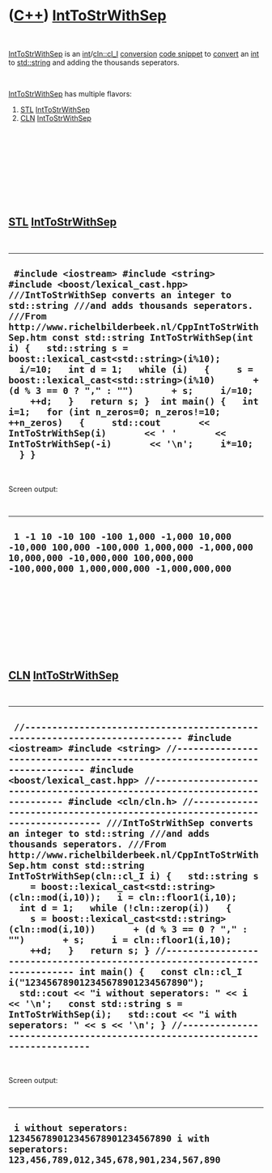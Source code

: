 



 

 

 

 

 

([C++](Cpp.htm)) [IntToStrWithSep](CppIntToStrWithSep.htm)
==========================================================

 

[IntToStrWithSep](CppIntToStrWithSep.htm) is an
[int](CppInt.htm)/[cln::cl\_I](CppCl_I.htm) [conversion](CppConvert.htm)
[code snippet](CppCodeSnippets.htm) to [convert](CppConvert.htm) an
[int](CppInt.htm) to [std::string](CppString.htm) and adding the
thousands seperators.

 

[IntToStrWithSep](CppIntToStrWithSep.htm) has multiple flavors:

1.  [STL](CppStl.htm) [IntToStrWithSep](CppIntToStrWithSep.htm)
2.  [CLN](CppCln.htm) [IntToStrWithSep](CppIntToStrWithSep.htm)

 

 

 

 

 

[STL](CppStl.htm) [IntToStrWithSep](CppIntToStrWithSep.htm)
-----------------------------------------------------------

 

  -------------------------------------------------------------------------------------------------------------------------------------------------------------------------------------------------------------------------------------------------------------------------------------------------------------------------------------------------------------------------------------------------------------------------------------------------------------------------------------------------------------------------------------------------------------------------------------------------------------------------------------------------------------------------------------------------------------
  ` #include <iostream> #include <string> #include <boost/lexical_cast.hpp>  ///IntToStrWithSep converts an integer to std::string ///and adds thousands seperators. ///From http://www.richelbilderbeek.nl/CppIntToStrWithSep.htm const std::string IntToStrWithSep(int i) {   std::string s = boost::lexical_cast<std::string>(i%10);   i/=10;   int d = 1;   while (i)   {     s = boost::lexical_cast<std::string>(i%10)       + (d % 3 == 0 ? "," : "")       + s;     i/=10;     ++d;   }   return s; }  int main() {   int i=1;   for (int n_zeros=0; n_zeros!=10; ++n_zeros)   {     std::cout       << IntToStrWithSep(i)       << ' '       << IntToStrWithSep(-i)       << '\n';     i*=10;   } }`
  -------------------------------------------------------------------------------------------------------------------------------------------------------------------------------------------------------------------------------------------------------------------------------------------------------------------------------------------------------------------------------------------------------------------------------------------------------------------------------------------------------------------------------------------------------------------------------------------------------------------------------------------------------------------------------------------------------------

 

Screen output:

 

  ------------------------------------------------------------------------------------------------------------------------------------------------------------------------
  ` 1 -1 10 -10 100 -100 1,000 -1,000 10,000 -10,000 100,000 -100,000 1,000,000 -1,000,000 10,000,000 -10,000,000 100,000,000 -100,000,000 1,000,000,000 -1,000,000,000`
  ------------------------------------------------------------------------------------------------------------------------------------------------------------------------

 

 

 

 

 

[CLN](CppCln.htm) [IntToStrWithSep](CppIntToStrWithSep.htm)
-----------------------------------------------------------

 

  ----------------------------------------------------------------------------------------------------------------------------------------------------------------------------------------------------------------------------------------------------------------------------------------------------------------------------------------------------------------------------------------------------------------------------------------------------------------------------------------------------------------------------------------------------------------------------------------------------------------------------------------------------------------------------------------------------------------------------------------------------------------------------------------------------------------------------------------------------------------------------------------------------------------------------------------------------------------------------------------------------------------------------------------------------------------------------------------------------------------------------------------------------------------------------------------------------------------------------------------------------------------------------------------------------------------------------
  ` //--------------------------------------------------------------------------- #include <iostream> #include <string> //--------------------------------------------------------------------------- #include <boost/lexical_cast.hpp> //--------------------------------------------------------------------------- #include <cln/cln.h> //--------------------------------------------------------------------------- ///IntToStrWithSep converts an integer to std::string ///and adds thousands seperators. ///From http://www.richelbilderbeek.nl/CppIntToStrWithSep.htm const std::string IntToStrWithSep(cln::cl_I i) {   std::string s     = boost::lexical_cast<std::string>(cln::mod(i,10));   i = cln::floor1(i,10);   int d = 1;   while (!cln::zerop(i))   {     s = boost::lexical_cast<std::string>(cln::mod(i,10))       + (d % 3 == 0 ? "," : "")       + s;     i = cln::floor1(i,10);     ++d;   }   return s; } //--------------------------------------------------------------------------- int main() {   const cln::cl_I i("123456789012345678901234567890");   std::cout << "i without seperators: " << i << '\n';   const std::string s = IntToStrWithSep(i);   std::cout << "i with seperators: " << s << '\n'; } //---------------------------------------------------------------------------`
  ----------------------------------------------------------------------------------------------------------------------------------------------------------------------------------------------------------------------------------------------------------------------------------------------------------------------------------------------------------------------------------------------------------------------------------------------------------------------------------------------------------------------------------------------------------------------------------------------------------------------------------------------------------------------------------------------------------------------------------------------------------------------------------------------------------------------------------------------------------------------------------------------------------------------------------------------------------------------------------------------------------------------------------------------------------------------------------------------------------------------------------------------------------------------------------------------------------------------------------------------------------------------------------------------------------------------------

 

Screen output:

 

  --------------------------------------------------------------------------------------------------------------------
  ` i without seperators: 123456789012345678901234567890 i with seperators: 123,456,789,012,345,678,901,234,567,890`
  --------------------------------------------------------------------------------------------------------------------

 

 

 

 

 





 



